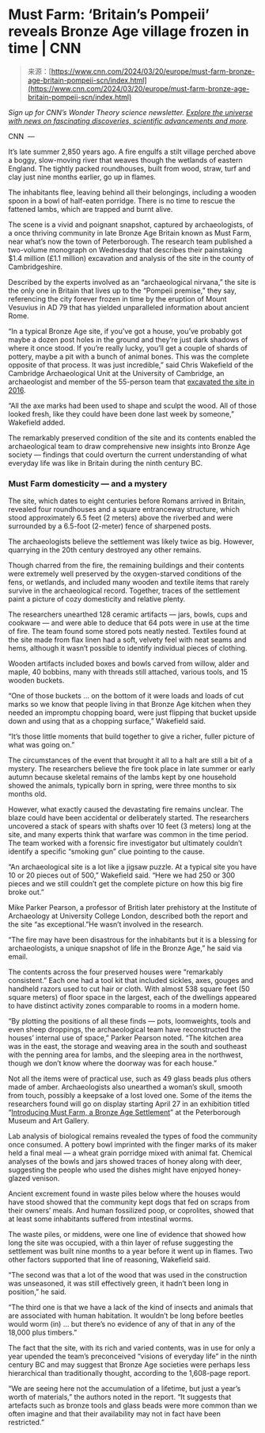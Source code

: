 <!--yml
category: 未分类
date: 2024-05-29 12:31:29
-->

# Must Farm: ‘Britain’s Pompeii’ reveals Bronze Age village frozen in time | CNN

> 来源：[https://www.cnn.com/2024/03/20/europe/must-farm-bronze-age-britain-pompeii-scn/index.html](https://www.cnn.com/2024/03/20/europe/must-farm-bronze-age-britain-pompeii-scn/index.html)

*Sign up for CNN’s Wonder Theory science newsletter. *[*Explore the universe with news on fascinating discoveries, scientific advancements and more*](https://www.cnn.com/newsletters/wonder-theory?source=nl-acq_article)*.*

CNN  — 

It’s late summer 2,850 years ago. A fire engulfs a stilt village perched above a boggy, slow-moving river that weaves though the wetlands of eastern England. The tightly packed roundhouses, built from wood, straw, turf and clay just nine months earlier, go up in flames.

The inhabitants flee, leaving behind all their belongings, including a wooden spoon in a bowl of half-eaten porridge. There is no time to rescue the fattened lambs, which are trapped and burnt alive.

The scene is a vivid and poignant snapshot, captured by archaeologists, of a once thriving community in late Bronze Age Britain known as Must Farm, near what’s now the town of Peterborough. The research team published a two-volume monograph on Wednesday that describes their painstaking $1.4 million (£1.1 million) excavation and analysis of the site in the county of Cambridgeshire.

Described by the experts involved as an “archaeological nirvana,” the site is the only one in Britain that lives up to the “Pompeii premise,” they say, referencing the city forever frozen in time by the eruption of Mount Vesuvius in AD 79 that has yielded unparalleled information about ancient Rome.

“In a typical Bronze Age site, if you’ve got a house, you’ve probably got maybe a dozen post holes in the ground and they’re just dark shadows of where it once stood. If you’re really lucky, you’ll get a couple of shards of pottery, maybe a pit with a bunch of animal bones. This was the complete opposite of that process. It was just incredible,” said Chris Wakefield of the Cambridge Archaeological Unit at the University of Cambridge, an archaeologist and member of the 55-person team that [excavated the site in 2016](https://www.cnn.com/style/article/britain-pompeii-bronze-age-discovery/index.html).

“All the axe marks had been used to shape and sculpt the wood. All of those looked fresh, like they could have been done last week by someone,” Wakefield added.

The remarkably preserved condition of the site and its contents enabled the archaeological team to draw comprehensive new insights into Bronze Age society — findings that could overturn the current understanding of what everyday life was like in Britain during the ninth century BC.

### Must Farm domesticity — and a mystery

The site, which dates to eight centuries before Romans arrived in Britain, revealed four roundhouses and a square entranceway structure, which stood approximately 6.5 feet (2 meters) above the riverbed and were surrounded by a 6.5-foot (2-meter) fence of sharpened posts.

The archaeologists believe the settlement was likely twice as big. However, quarrying in the 20th century destroyed any other remains.

Though charred from the fire, the remaining buildings and their contents were extremely well preserved by the oxygen-starved conditions of the fens, or wetlands, and included many wooden and textile items that rarely survive in the archaeological record. Together, traces of the settlement paint a picture of cozy domesticity and relative plenty.

The researchers unearthed 128 ceramic artifacts — jars, bowls, cups and cookware — and were able to deduce that 64 pots were in use at the time of fire. The team found some stored pots neatly nested. Textiles found at the site made from flax linen had a soft, velvety feel with neat seams and hems, although it wasn’t possible to identify individual pieces of clothing.

Wooden artifacts included boxes and bowls carved from willow, alder and maple, 40 bobbins, many with threads still attached, various tools, and 15 wooden buckets.

“One of those buckets … on the bottom of it were loads and loads of cut marks so we know that people living in that Bronze Age kitchen when they needed an impromptu chopping board, were just flipping that bucket upside down and using that as a chopping surface,” Wakefield said.

“It’s those little moments that build together to give a richer, fuller picture of what was going on.”

The circumstances of the event that brought it all to a halt are still a bit of a mystery. The researchers believe the fire took place in late summer or early autumn because skeletal remains of the lambs kept by one household showed the animals, typically born in spring, were three months to six months old.

However, what exactly caused the devastating fire remains unclear. The blaze could have been accidental or deliberately started. The researchers uncovered a stack of spears with shafts over 10 feet (3 meters) long at the site, and many experts think that warfare was common in the time period. The team worked with a forensic fire investigator but ultimately couldn’t identify a specific “smoking gun” clue pointing to the cause.

“An archaeological site is a lot like a jigsaw puzzle. At a typical site you have 10 or 20 pieces out of 500,” Wakefield said. “Here we had 250 or 300 pieces and we still couldn’t get the complete picture on how this big fire broke out.”

Mike Parker Pearson, a professor of British later prehistory at the Institute of Archaeology at University College London, described both the report and the site “as exceptional.”He wasn’t involved in the research.

“The fire may have been disastrous for the inhabitants but it is a blessing for archaeologists, a unique snapshot of life in the Bronze Age,” he said via email.

The contents across the four preserved houses were “remarkably consistent.” Each one had a tool kit that included sickles, axes, gouges and handheld razors used to cut hair or cloth. With almost 538 square feet (50 square meters) of floor space in the largest, each of the dwellings appeared to have distinct activity zones comparable to rooms in a modern home.

“By plotting the positions of all these finds — pots, loomweights, tools and even sheep droppings, the archaeological team have reconstructed the houses’ internal use of space,” Parker Pearson noted. “The kitchen area was in the east, the storage and weaving area in the south and southeast with the penning area for lambs, and the sleeping area in the northwest, though we don’t know where the doorway was for each house.”

Not all the items were of practical use, such as 49 glass beads plus others made of amber. Archaeologists also unearthed a woman’s skull, smooth from touch, possibly a keepsake of a lost loved one. Some of the items the researchers found will go on display starting April 27 in an exhibition titled “[Introducing Must Farm, a Bronze Age Settlement](https://peterboroughmuseum.org.uk/events/exhibition-introducing-must-farm-a-bronze-age-settlement)” at the Peterborough Museum and Art Gallery.

Lab analysis of biological remains revealed the types of food the community once consumed. A pottery bowl imprinted with the finger marks of its maker held a final meal — a wheat grain porridge mixed with animal fat. Chemical analyses of the bowls and jars showed traces of honey along with deer, suggesting the people who used the dishes might have enjoyed honey-glazed venison.

Ancient excrement found in waste piles below where the houses would have stood showed that the community kept dogs that fed on scraps from their owners’ meals. And human fossilized poop, or coprolites, showed that at least some inhabitants suffered from intestinal worms.

The waste piles, or middens, were one line of evidence that showed how long the site was occupied, with a thin layer of refuse suggesting the settlement was built nine months to a year before it went up in flames. Two other factors supported that line of reasoning, Wakefield said.

“The second was that a lot of the wood that was used in the construction was unseasoned, it was still effectively green, it hadn’t been long in position,” he said.

“The third one is that we have a lack of the kind of insects and animals that are associated with human habitation. It wouldn’t be long before beetles would worm (in) … but there’s no evidence of any of that in any of the 18,000 plus timbers.”

The fact that the site, with its rich and varied contents, was in use for only a year upended the team’s preconceived “visions of everyday life” in the ninth century BC and may suggest that Bronze Age societies were perhaps less hierarchical than traditionally thought, according to the 1,608-page report.

“We are seeing here not the accumulation of a lifetime, but just a year’s worth of materials,” the authors noted in the report. “It suggests that artefacts such as bronze tools and glass beads were more common than we often imagine and that their availability may not in fact have been restricted.”